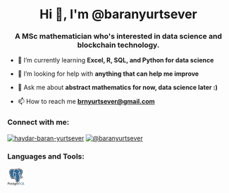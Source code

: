 <h1 align="center">Hi 👋, I'm @baranyurtsever</h1>
<h3 align="center">A MSc mathematician who's interested in data science and blockchain technology.</h3>

- 🌱 I’m currently learning **Excel, R, SQL, and Python for data science**

- 🤝 I’m looking for help with **anything that can help me improve**

- 💬 Ask me about **abstract mathematics for now, data science later :)**

- 📫 How to reach me **brnyurtsever@gmail.com**

<h3 align="left">Connect with me:</h3>
<p align="left">
<a href="https://linkedin.com/in/haydar-baran-yurtsever" target="blank"><img align="center" src="https://raw.githubusercontent.com/rahuldkjain/github-profile-readme-generator/master/src/images/icons/Social/linked-in-alt.svg" alt="haydar-baran-yurtsever" height="30" width="40" /></a>
<a href="https://medium.com/@baranyurtsever" target="blank"><img align="center" src="https://raw.githubusercontent.com/rahuldkjain/github-profile-readme-generator/master/src/images/icons/Social/medium.svg" alt="@baranyurtsever" height="30" width="40" /></a>
</p>

<h3 align="left">Languages and Tools:</h3>
<p align="left"> <a href="https://www.postgresql.org" target="_blank" rel="noreferrer"> <img src="https://raw.githubusercontent.com/devicons/devicon/master/icons/postgresql/postgresql-original-wordmark.svg" alt="postgresql" width="40" height="40"/> </a> </p>
